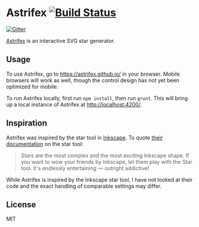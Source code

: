 # Astrifex [![Build Status](https://travis-ci.org/astrifex/astrifex.svg)](https://travis-ci.org/astrifex/astrifex)

[![Gitter](https://badges.gitter.im/Join%20Chat.svg)](https://gitter.im/astrifex/astrifex?utm_source=badge&utm_medium=badge&utm_campaign=pr-badge&utm_content=badge)

[Astrifex](https://astrifex.github.io/) is an interactive SVG star generator.

## Usage

To use Astrifex, go to https://astrifex.github.io/ in your browser. Mobile
browsers will work as well, though the control design has not yet been
optimized for mobile.

To run Astrifex locally, first run `npm install`, then run `grunt`. This will
bring up a local instance of Astrifex at [http://localhost:4200/](http://localhost:4200/).

## Inspiration

Astrifex was inspired by the star tool in [Inkscape](https://www.inkscape.org).
To quote [their documentation](https://inkscape.org/doc/shapes/tutorial-shapes.html)
on the star tool:

> Stars are the most complex and the most exciting Inkscape shape. If you want
> to wow your friends by Inkscape, let them play with the Star tool. It's
> endlessly entertaining — outright addictive!

While Astrifex is inspired by the Inkscape star tool, I have not looked at
their code and the exact handling of comparable settings may differ.

## License

MIT
